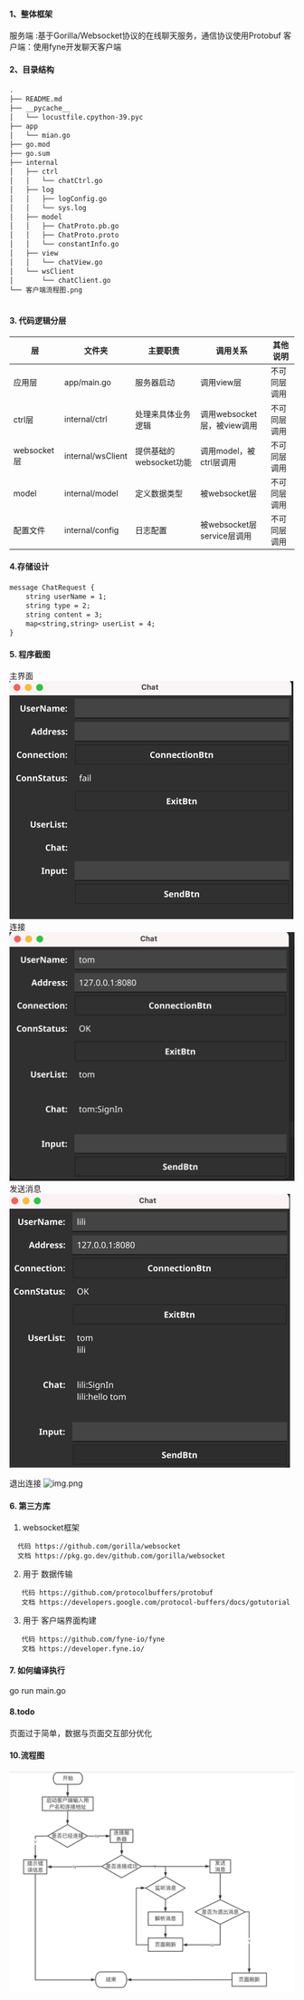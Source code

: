 #### 1、整体框架

服务端 :基于Gorilla/Websocket协议的在线聊天服务，通信协议使用Protobuf
客户端：使用fyne开发聊天客户端

#### 2、目录结构

```
.
├── README.md
├── __pycache__
│   └── locustfile.cpython-39.pyc
├── app
│   └── mian.go
├── go.mod
├── go.sum
├── internal
│   ├── ctrl
│   │   └── chatCtrl.go
│   ├── log
│   │   ├── logConfig.go
│   │   └── sys.log
│   ├── model
│   │   ├── ChatProto.pb.go
│   │   ├── ChatProto.proto
│   │   └── constantInfo.go
│   ├── view
│   │   └── chatView.go
│   └── wsClient
│       └── chatClient.go
└── 客户端流程图.png


```

#### 3. 代码逻辑分层


|层|文件夹|主要职责|调用关系|其他说明|
| ------------ | ------------ | ------------ | ------------ | ------------ |
|应用层 |app/main.go  |服务器启动 |调用view层   |不可同层调用
|ctrl层  |internal/ctrl | 处理来具体业务逻辑| 调用websocket层，被view调用  |不可同层调用
|websocket层 |internal/wsClient|提供基础的websocket功能 | 调用model，被ctrl层调用    |不可同层调用
| model |internal/model  |定义数据类型 | 被websocket层   |不可同层调用
| 配置文件 |internal/config  |日志配置 | 被websocket层 service层调用   |不可同层调用

#### 4.存储设计

```
message ChatRequest {
    string userName = 1;
    string type = 2;
    string content = 3;
    map<string,string> userList = 4;
}
```

#### 5. 程序截图
 主界面
![img.png](img/img.png)
 连接
![img_1.png](img/img_1.png)
发送消息
![img_2.png](img/img_2.png)

 退出连接
![img.png](img.png)
#### 6. 第三方库

1. websocket框架
 ```
   代码 https://github.com/gorilla/websocket
   文档 https://pkg.go.dev/github.com/gorilla/websocket
```

2. 用于 数据传输
```
   代码 https://github.com/protocolbuffers/protobuf
   文档 https://developers.google.com/protocol-buffers/docs/gotutorial
```

3. 用于 客户端界面构建
```
   代码 https://github.com/fyne-io/fyne
   文档 https://developer.fyne.io/
```

#### 7. 如何编译执行

go run main.go

#### 8.todo

页面过于简单，数据与页面交互部分优化


#### 10.流程图
![fdews](客户端流程图.png "流程图")










